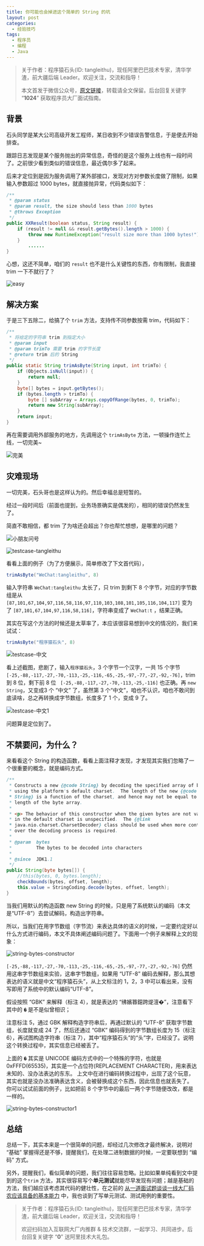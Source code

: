 ```yaml
---
title: 你可能也会掉进这个简单的 String 的坑
layout: post
categories:
  - 经验技巧
tags:
  - 程序员
  - 编程
  - Java
---
```


>关于作者：程序猿石头(ID: tangleithu)，现任阿里巴巴技术专家，清华学渣，前大疆后端 Leader。欢迎关注，交流和指导！
>
>本文首发于微信公众号，[原文链接](https://mp.weixin.qq.com/s?__biz=MzI3OTUzMzcwNw==&mid=2247490188&idx=1&sn=19c2259724a855cdfac48855a870368d&chksm=eb471b68dc30927eb17b1e5a999eebe808084a9f3aa64d3041f73dd3a8327ccc1d84353cf51f&token=105401824&lang=zh_CN#rd)，转载请全文保留。后台回复关键字 “**1024**” 获取程序员大厂面试指南。

## 背景

石头同学是某大公司高级开发工程师，某日收到不少错误告警信息，于是便去开始排查。

跟踪日志发现是某个服务抛出的异常信息，奇怪的是这个服务上线也有一段时间了。之前很少看到类似的错误信息，最近偶尔多了起来。

后来才定位到是因为服务调用了某外部接口，发现对方对参数长度做了限制，如果输入参数超过 1000 bytes，就直接抛异常，代码类似如下：

```java
/**
 * @param status
 * @param result, the size should less than 1000 bytes
 * @throws Exception
 */
public XXResult(boolean status, String result) {
    if (result != null && result.getBytes().length > 1000) {
        throw new RuntimeException("result size more than 1000 bytes!");
    }
		......
}
```

心想，这还不简单，咱们的 `result` 也不是什么关键性的东西，你有限制，我直接 trim 一下不就行了？

![easy](/resources/constuct-of-string-is-not-easy/easy.png)

## 解决方案

于是三下五除二，给搞了个 `trim` 方法，支持传不同参数按需 trim，代码如下：

```java
/**
 * 将给定的字符串 trim 到指定大小
 * @param input
 * @param trimTo 需要 trim 的字节长度
 * @return trim 后的 String
 */
public static String trimAsByte(String input, int trimTo) {
    if (Objects.isNull(input)) {
        return null;
    }
    byte[] bytes = input.getBytes();
    if (bytes.length > trimTo) {
        byte [] subArray = Arrays.copyOfRange(bytes, 0, trimTo);
        return new String(subArray);
    }
    return input;
}
```

再在需要调用外部服务的地方，先调用这个 `trimAsByte` 方法，一顿操作连忙上线，一切完美~

![完美](/resources/constuct-of-string-is-not-easy/完美.jpeg)

## 灾难现场

一切完美，石头哥也是这样认为的。然后幸福总是短暂的。 

经过一段时间后（前面也提到，业务场景确实是偶发的），相同的错误仍然发生了。

简直不敢相信，都 trim 了为啥还会超出？你也帮忙想想，是哪里的问题？

![小朋友问号](/resources/constuct-of-string-is-not-easy/小朋友问号.jpeg)

![testcase-tangleithu](/resources/constuct-of-string-is-not-easy/testcase-tangleithu.png)

看看上面的例子（为了方便展示，简单修改了下文首代码），

```java
trimAsByte("WeChat:tangleithu", 8)
```

输入字符串 `WeChat:tangleithu` 太长了，只 trim 到剩下 8 个字节，对应的字节数组是从 `[87,101,67,104,97,116,58,116,97,110,103,108,101,105,116,104,117]` 变为了 `[87,101,67,104,97,116,58,116]`，字符串变成了 `WeChat:t` ，结果正确。

其实在写这个方法的时候还是太草率了，本应该很容易想到中文的情况的，我们来试试：

```java
trimAsByte("程序猿石头", 8)
```

![testcase-中文](/Users/tanglei/github/hexo.tanglei.name/source/resources/constuct-of-string-is-not-easy/testcase-中文.png)

看上述截图，悲剧了，输入`程序猿石头`，3 个字节一个汉字，一共 15 个字节 `[-25,-88,-117,-27,-70,-113,-25,-116,-65,-25,-97,-77,-27,-92,-76]`，trim 到 8 位，剩下前 8 位 ` [-25,-88,-117,-27,-70,-113,-25,-116]` 也正确。再 `new String`，又变成3 个 “中文” 了，虽然第 3 个“中文”，咱也不认识，咱也不敢问到底读啥，总之再转换成字节数组，长度多了 1 个，变成 9 了。

![testcase-中文1](/resources/constuct-of-string-is-not-easy/testcase-中文1.png)

问题算是定位到了。

## 不禁要问，为什么？

来看看这个 String 的构造函数，看看上面注释才发现，才发现其实我们忽略了一个很重要的概念，就是编码方式。

```java
/**
 * Constructs a new {@code String} by decoding the specified array of bytes
 * using the platform's default charset.  The length of the new {@code
 * String} is a function of the charset, and hence may not be equal to the
 * length of the byte array.
 *
 * <p> The behavior of this constructor when the given bytes are not valid
 * in the default charset is unspecified.  The {@link
 * java.nio.charset.CharsetDecoder} class should be used when more control
 * over the decoding process is required.
 *
 * @param  bytes
 *         The bytes to be decoded into characters
 *
 * @since  JDK1.1
 */
public String(byte bytes[]) {
    //this(bytes, 0, bytes.length);
    checkBounds(bytes, offset, length);
    this.value = StringCoding.decode(bytes, offset, length);
}
```

当我们用默认的构造函数 new String 的时候，只是用了系统默认的编码（本文是“UTF-8”）去尝试解码，构造出字符串。

所以，当我们在用字节数组（字节流）来表达具体的语义的时候，一定要约定好以什么方式进行编码，本文不具体阐述编码问题了。下面用一个例子来解释上文的现象：

![string-bytes-constructor](/resources/constuct-of-string-is-not-easy/string-bytes-constructor.png)

 `[-25,-88,-117,-27,-70,-113,-25,-116,-65,-25,-97,-77,-27,-92,-76]` 仍然用这串字节数组来实验，这串字节数组，如果用 “UTF-8” 编码去解释，那么其想表达的语义就是中文“程序猿石头”，从上文标注的 1，2，3 中可以看出来，没有写即用了系统中的默认编码“UTF-8”。

假设按照 “GBK” 来解释（标注 4），就是表达的 “绋嬪簭鐚跨煶澶�”，注意看下其中的 `�` 是不是似曾相识；

注意标注 5，通过 GBK 解释构造字符串后，再通过默认的 “UTF-8” 获取字节数组，长度就变成 24 了，然后还通过 “GBK” 编码得到的字节数组长度为 15（标注 6），再试图构造字符串（标注 7），其中“程序猿石头”的“头”字，已经没了。说明这个转换过程中，其实信息已经被丢了。

上面的 `�` 其实是 UNICODE 编码方式中的一个特殊的字符，也就是 0xFFFD(65535)，其实是一个占位符(REPLACEMENT CHARACTER)，用来表达未知的、没办法表达的东东。 上文中在进行编码转换过程中，出现了这个玩意，其实也就是没办法准确表达含义，会被替换成这个东西，因此信息也就丢失了。 你可以试试前面的例子，比如把前 8 个字节中的最后一两个字节随便改改，都是一样的。 

![string-bytes-constructor1](/resources/constuct-of-string-is-not-easy/string-bytes-constructor-1.png)



## 总结

总结一下，其实本来是一个很简单的问题，却经过几次修改才最终解决，说明对 “基础” 掌握得还是不够，提醒我们，在处理二进制数据的时候，一定要联想到 “编码” 方式。

另外，提醒我们，看似简单的问题，我们往往容易忽略。比如如果单纯看到文中提到的这个`trim` 方法，其实很容易写个**单元测试**就能尽早发现有问题；越是基础的方法，我们越应该考虑其代码的健壮性，在之前的 [从一道面试题谈谈一线大厂码农应该具备的基本能力](https://mp.weixin.qq.com/s?__biz=MzI3OTUzMzcwNw==&mid=2247484698&idx=1&sn=03cc4636e7ee7364a85788a98809cc03&chksm=eb4704fedc308de8efd48ab9aed4fd1ddee5665d8e76d0d3767c1f704eac8b15a83e450a08f1&token=1702436273&lang=zh_CN#rd) 中，我也谈到了写单元测试、测试用例的重要性。 

> 关于作者：程序猿石头(ID: tangleithu)，现任阿里巴巴技术专家，清华学渣，前大疆后端 Leader，欢迎关注，交流和指导！
>
> 欢迎扫码加入互联网大厂内推群 & 技术交流群，一起学习、共同进步。后台回复关键字 “**0**” 送阿里技术大礼包。

